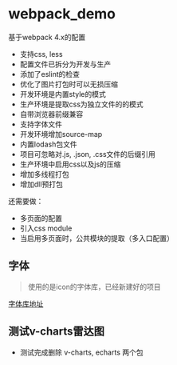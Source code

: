 # webpack_demo

基于webpack 4.x的配置

- 支持css, less
- 配置文件已拆分为开发与生产
- 添加了eslint的检查
- 优化了图片打包时可以无损压缩
- 开发环境是内置style的模式
- 生产环境是提取css为独立文件的的模式
- 自带浏览器前缀兼容
- 支持字体文件
- 开发环境增加source-map
- 内置lodash包文件
- 项目可忽略对.js, .json, .css文件的后缀引用
- 生产环境中启用css以及js的压缩
- 增加多线程打包
- 增加dll预打包

还需要做：

- 多页面的配置
- 引入css module
- 当启用多页面时，公共模块的提取（多入口配置）

## 字体

> 使用的是icon的字体库，已经新建好的项目

[字体库地址](https://www.iconfont.cn/manage/index?spm=a313x.7781069.1998910419.11&manage_type=myprojects&projectId=971327)

## 测试v-charts雷达图

- 测试完成删除 v-charts, echarts 两个包
